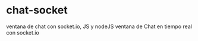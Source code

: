 # chat-socket
ventana de chat con socket.io, JS y nodeJS
ventana de Chat en tiempo real con socket.io 
